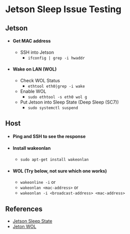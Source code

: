# Jetson Sleep Issue Testing

## Jetson
- #### Get MAC address
  - SSH into Jetson
    - `ifconfig | grep -i hwaddr`
- #### Wake on LAN (WOL)
  - Check WOL Status
    - `ethtool eth0|grep -i wake` 
  - Enable WOL
    - `sudo ethtool -s eth0 wol g`
  - Put Jetson into Sleep State (Deep Sleep (SC7))
    - `sudo systemctl suspend`

## Host
- #### Ping and SSH to see the response
- #### Install wakeonlan
  - `sudo apt-get install wakeonlan`
- #### WOL (Try below, not sure which one works)
  - `wakeonline -i` or
  - `wakeonlan <mac-address>` or
  - `wakeonlan -i <broadcast-address> <mac-address>`


## References  
- [Jetson Sleep State](https://forums.developer.nvidia.com/t/sleep-state/68201/7)
- [Jeton WOL](https://forums.developer.nvidia.com/t/help-jetson-nano-and-wake-on-lan/239871)
